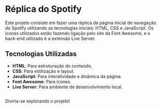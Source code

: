 # Réplica do Spotify

Este projeto consiste em fazer uma réplica da página inicial de navegação do Spotify utilizando as tecnologias iniciais: HTML, CSS e JavaScript. Os ícones utilizados estão fazendo ligação pelo site da Font Awesome, e o back-end utilizado é a extensão Live Server.

## Tecnologias Utilizadas

- **HTML**: Para estruturação do conteúdo.
- **CSS**: Para estilização e layout.
- **JavaScript**: Para interatividade e dinâmica da página.
- **Font Awesome**: Para ícones.
- **Live Server**: Para ambiente de desenvolvimento local.

## 
Divirta-se explorando o projeto!
